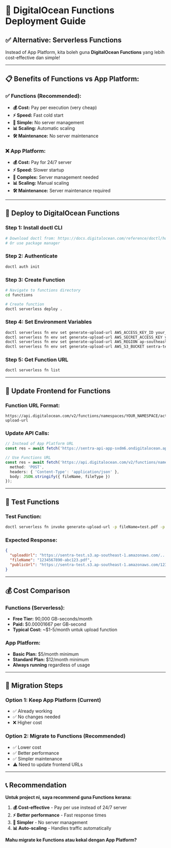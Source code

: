 # 🚀 DigitalOcean Functions Deployment Guide

## ✅ **Alternative: Serverless Functions**

Instead of App Platform, kita boleh guna **DigitalOcean Functions** yang lebih cost-effective dan simple!

---

## 📋 **Benefits of Functions vs App Platform:**

### **✅ Functions (Recommended):**
- **💰 Cost:** Pay per execution (very cheap)
- **⚡ Speed:** Fast cold start
- **🔧 Simple:** No server management
- **📊 Scaling:** Automatic scaling
- **🛠️ Maintenance:** No server maintenance

### **❌ App Platform:**
- **💰 Cost:** Pay for 24/7 server
- **⚡ Speed:** Slower startup
- **🔧 Complex:** Server management needed
- **📊 Scaling:** Manual scaling
- **🛠️ Maintenance:** Server maintenance required

---

## 🚀 **Deploy to DigitalOcean Functions**

### **Step 1: Install doctl CLI**
```bash
# Download doctl from: https://docs.digitalocean.com/reference/doctl/how-to/install/
# Or use package manager
```

### **Step 2: Authenticate**
```bash
doctl auth init
```

### **Step 3: Create Function**
```bash
# Navigate to functions directory
cd functions

# Create function
doctl serverless deploy .
```

### **Step 4: Set Environment Variables**
```bash
doctl serverless fn env set generate-upload-url AWS_ACCESS_KEY_ID your_aws_access_key
doctl serverless fn env set generate-upload-url AWS_SECRET_ACCESS_KEY your_aws_secret_key
doctl serverless fn env set generate-upload-url AWS_REGION ap-southeast-1
doctl serverless fn env set generate-upload-url AWS_S3_BUCKET sentra-test
```

### **Step 5: Get Function URL**
```bash
doctl serverless fn list
```

---

## 🔧 **Update Frontend for Functions**

### **Function URL Format:**
```
https://api.digitalocean.com/v2/functions/namespaces/YOUR_NAMESPACE/actions/generate-upload-url
```

### **Update API Calls:**
```typescript
// Instead of App Platform URL
const res = await fetch('https://sentra-api-app-sxdm6.ondigitalocean.app/api/generate-upload-url', {

// Use Functions URL
const res = await fetch('https://api.digitalocean.com/v2/functions/namespaces/YOUR_NAMESPACE/actions/generate-upload-url', {
  method: 'POST',
  headers: { 'Content-Type': 'application/json' },
  body: JSON.stringify({ fileName, fileType })
});
```

---

## 🧪 **Test Functions**

### **Test Function:**
```bash
doctl serverless fn invoke generate-upload-url -p fileName=test.pdf -p fileType=application/pdf
```

### **Expected Response:**
```json
{
  "uploadUrl": "https://sentra-test.s3.ap-southeast-1.amazonaws.com/...",
  "fileName": "1234567890-abc123.pdf",
  "publicUrl": "https://sentra-test.s3.ap-southeast-1.amazonaws.com/1234567890-abc123.pdf"
}
```

---

## 💰 **Cost Comparison**

### **Functions (Serverless):**
- **Free Tier:** 90,000 GB-seconds/month
- **Paid:** $0.00001667 per GB-second
- **Typical Cost:** ~$1-5/month untuk upload function

### **App Platform:**
- **Basic Plan:** $5/month minimum
- **Standard Plan:** $12/month minimum
- **Always running** regardless of usage

---

## 🎯 **Migration Steps**

### **Option 1: Keep App Platform (Current)**
- ✅ Already working
- ✅ No changes needed
- ❌ Higher cost

### **Option 2: Migrate to Functions (Recommended)**
- ✅ Lower cost
- ✅ Better performance
- ✅ Simpler maintenance
- ⚠️ Need to update frontend URLs

---

## 📞 **Recommendation**

**Untuk project ni, saya recommend guna Functions kerana:**

1. **💰 Cost-effective** - Pay per use instead of 24/7 server
2. **⚡ Better performance** - Fast response times
3. **🔧 Simpler** - No server management
4. **📊 Auto-scaling** - Handles traffic automatically

**Mahu migrate ke Functions atau kekal dengan App Platform?** 